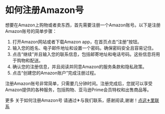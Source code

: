 # 如何注册Amazon号

想要在Amazon上购物或者卖东西，首先需要注册一个Amazon账号。以下是注册Amazon账号的简单步骤：

1. 打开Amazon网站或者下载Amazon app，在首页点击“注册”按钮。
2. 输入您的姓名、电子邮件地址和设置一个密码。确保密码安全且容易记住。
3. 点击“继续”并且输入您的联系信息，包括邮寄地址和电话号码。这些信息将用于购物和配送。
4. 确认您的注册信息，并且阅读并同意Amazon的服务条款和隐私政策。
5. 点击“创建您的Amazon账户”完成注册过程。

注册Amazon账号非常简单，只需要几分钟时间。注册完成后，您就可以享受Amazon提供的各种服务，包括购物、亚马逊Prime会员特权和出售商品等。

更多 关于如何注册Amazon号 请通过✈与我们联系，感谢阅读,谢谢！[点这✈里联系](https://sms.k02.cc)